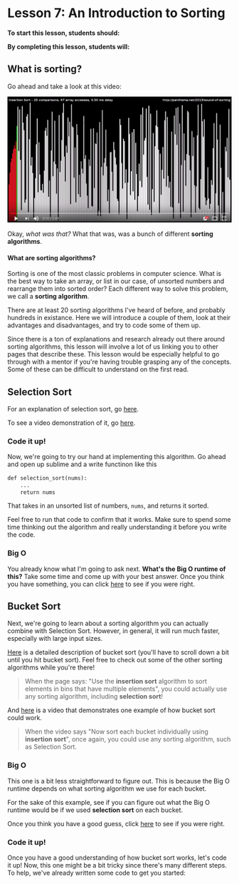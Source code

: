 # Lesson 7: An Introduction to Sorting

**To start this lesson, students should:**

**By completing this lesson, students will:**

## What is sorting?

Go ahead and take a look at this video:

[![Watch the video](youtube.png)](https://www.youtube.com/watch?v=kPRA0W1kECg)

Okay, *what was that?* What that was, was a bunch of different **sorting algorithms**.

#### What are sorting algorithms?

Sorting is one of the most classic problems in computer science. What is the best way to take an array, or list in our case, of unsorted numbers and rearrange them into sorted order? Each different way to solve this problem, we call a **sorting algorithm**.

There are at least 20 sorting algorithms I've heard of before, and probably hundreds in existance. Here we will introduce a couple of them, look at their advantages and disadvantages, and try to code some of them up.

Since there is a ton of explanations and research already out there around sorting algorithms, this lesson will involve a lot of us linking you to other pages that describe these. This lesson would be especially helpful to go through with a mentor if you're having trouble grasping any of the concepts. Some of these can be difficult to understand on the first read.

## Selection Sort

For an explanation of selection sort, go [here](https://www.tutorialspoint.com/data_structures_algorithms/selection_sort_algorithm.htm).

To see a video demonstration of it, go [here](https://www.youtube.com/watch?v=92BfuxHn2XE).

### Code it up!

Now, we're going to try our hand at implementing this algorithm. Go ahead and open up sublime and a write functinon like this


	def selection_sort(nums):
		...
		return nums
		
That takes in an unsorted list of numbers, `nums`, and returns it sorted.

Feel free to run that code to confirm that it works. Make sure to spend some time thinking out the algorithm and really understanding it before you write the code.

### Big O

You already know what I'm going to ask next. **What's the Big O runtime of this?** Take some time and come up with your best answer. Once you think you have something, you can click [here](selectionbigo.md) to see if you were right. 

## Bucket Sort

Next, we're going to learn about a sorting algorithm you can actually combine with Selection Sort. However, in general, it will run much faster, especially with large input sizes.

[Here](https://mathspace.co/learn/world-of-maths/coding-and-algorithms/sorting-algorithms-58142/sorting-algorithms-2104/) is a detailed description of bucket sort (you'll have to scroll down a bit until you hit bucket sort). Feel free to check out some of the other sorting algorithms while you're there!

> When the page says: "Use the **insertion sort** algorithm to sort elements in bins that have multiple elements", you could actually use any sorting algorithm, including **selection sort**!

And [here](https://www.youtube.com/watch?v=VuXbEb5ywrU) is a video that demonstrates one example of how bucket sort could work.

> When the video says "Now sort each bucket individually using **insertion sort**", once again, you could use any sorting algorithm, such as Selection Sort.
 
### Big O

This one is a bit less straightforward to figure out. This is because the Big O runtime depends on what sorting algorithm we use for each bucket. 

For the sake of this example, see if you can figure out what the Big O runtime would be if we used **selection sort** on each bucket.

Once you think you have a good guess, click [here](bucketbigo.md) to see if you were right.

### Code it up!

Once you have a good understanding of how bucket sort works, let's code it up! Now, this one might be a bit tricky since there's many different steps. To help, we've already written some code to get you started:




 
